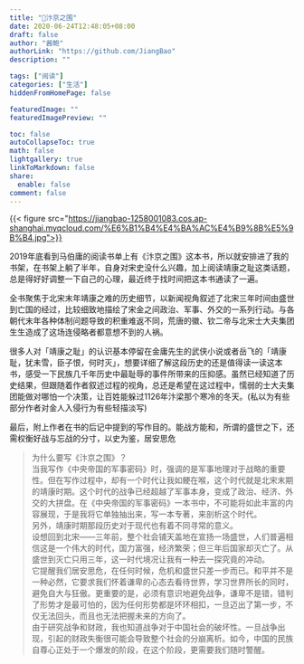 ```yaml
---
title: "📖汴京之围"
date: 2020-06-24T12:48:05+08:00
draft: false
author: "酱鲍"
authorLink: "https://github.com/JiangBao"
description: ""

tags: ["阅读"]
categories: ["生活"]
hiddenFromHomePage: false

featuredImage: ""
featuredImagePreview: ""

toc: false
autoCollapseToc: true
math: false
lightgallery: true
linkToMarkdown: false
share:
  enable: false
comment: false
---
```

{{< figure src="https://jiangbao-1258001083.cos.ap-shanghai.myqcloud.com/%E6%B1%B4%E4%BA%AC%E4%B9%8B%E5%9B%B4.jpg">}}

2019年底看到马伯庸的阅读书单上有《汴京之围》这本书，所以就安排进了我的书架，在书架上躺了半年，自身对宋史没什么兴趣，加上阅读靖康之耻这类话题，总是得好好调整一下自己的心理，最近终于找时间把这本书通读了一遍。

全书聚焦于北宋末年靖康之难的历史细节，以新闻视角叙述了北宋三年时间由盛世到亡国的经过，比较细致地描绘了宋金之间政治、军事、外交的一系列行动。与各朝代末年各种体制问题导致的积重难返不同，荒唐的徽、钦二帝与北宋士大夫集团生生造成了这场连侵略者都意想不到的人祸。

很多人对「靖康之耻」的认识基本停留在金庸先生的武侠小说或者岳飞的「靖康耻，犹未雪，臣子恨，何时灭」，想要详细了解这段历史的还是值得读一读这本书，感受一下民族几千年历史中最耻辱的事件所带来的压抑感。虽然已经知道了历史结果，但跟随着作者叙述过程的视角，总还是希望在这过程中，懦弱的士大夫集团能做对哪怕一个决策，让百姓能躲过1126年汴梁那个寒冷的冬天。(私以为有些部分作者对金人入侵行为有些轻描淡写)

最后，附上作者在书的后记中提到的写作目的。能战方能和，所谓的盛世之下，还需权衡好战与忘战的分寸，以史为鉴，居安思危

> 为什么要写《汴京之围》？    
> 当我写作《中央帝国的军事密码》时，强调的是军事地理对于战略的重要性。但在写作过程中，却有一个时代让我如鲠在喉，这个时代就是北宋末期的靖康时期。这个时代的战争已经超越了军事本身，变成了政治、经济、外交的大拼盘。在《中央帝国的军事密码》一本书中，不可能将如此丰富的内容展现，于是我将它单独抽出来，写一本专著，来剖析这个时代。  
> 另外，靖康时期那段历史对于现代也有着不同寻常的意义。  
> 设想回到北宋——三年前，整个社会铺天盖地在宣扬一场盛世，人们普遍相信这是一个伟大的时代，国力富强，经济繁荣；但三年后国家却灭亡了。从盛世到灭亡只用三年，这一时代境况让我有一种去一探究竟的冲动。  
> 它提醒我们居安思危，在任何时候，危机和盛世只差一步而已。和平并不是一种必然，它要求我们怀着谦卑的心态去看待世界，学习世界所长的同时，避免自大与狂傲。更重要的是，必须有意识地避免战争，谦卑不是错，错判了形势才是最可怕的，因为任何形势都是环环相扣，一旦迈出了第一步，不仅无法回头，而且也无法把握未来的方向了。   
> 由于研究战争和财政，我也知道战争对于中国社会的破坏性。一旦战争出现，引起的财政失衡很可能会导致整个社会的分崩离析。如今，中国的民族自尊心正处于一个爆发的阶段，在这个阶段，更需要我们随时警醒。